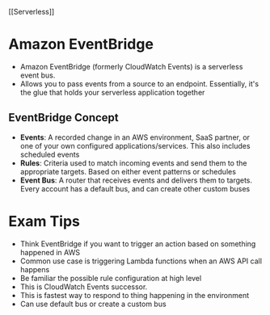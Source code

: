 [[Serverless]]

# Amazon EventBridge

- Amazon EventBridge (formerly CloudWatch Events) is a serverless event bus.
- Allows you to pass events from a source to an endpoint. Essentially, it's the glue that holds your serverless application together
## EventBridge Concept

- **Events**: A recorded change in an AWS environment, SaaS partner, or one of your own configured applications/services. This also includes scheduled events
- **Rules**: Criteria used to match incoming events and send them to the appropriate targets. Based on either event patterns or schedules
- **Event Bus**: A router that receives events and delivers them to targets. Every account has a default bus, and can create other custom buses

# Exam Tips

- Think EventBridge if you want to trigger an action based on something happened in AWS
- Common use case is triggering Lambda functions when an AWS API call happens
- Be familiar the possible rule configuration at high level
- This is CloudWatch Events successor.
- This is fastest way to respond to thing happening in the environment
- Can use default bus or create a custom bus